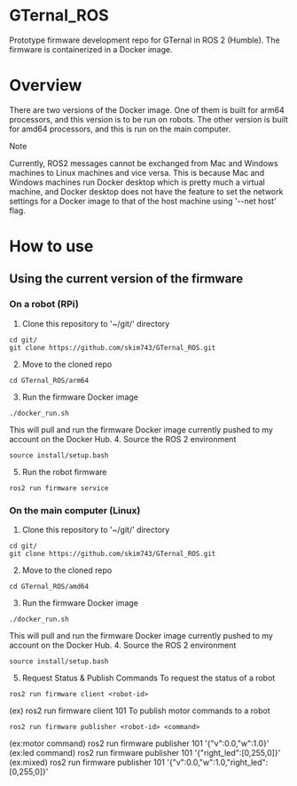 # GTernal_ROS
Prototype firmware development repo for GTernal in ROS 2 (Humble). The firmware is containerized in a Docker image.

# Overview
There are two versions of the Docker image. One of them is built for arm64 processors, and this version is to be run on robots. The other version is built for amd64 processors, and this is run on the main computer.

> [!NOTE]
> Currently, ROS2 messages cannot be exchanged from Mac and Windows machines to Linux machines and vice versa. This is because Mac and Windows machines run Docker desktop which is pretty much a virtual machine, and Docker desktop does not have the feature to set the network settings for a Docker image to that of the host machine using '--net host' flag.

# How to use
## Using the current version of the firmware
### On a robot (RPi)
1. Clone this repository to '~/git/' directory
```
cd git/
git clone https://github.com/skim743/GTernal_ROS.git
```
2. Move to the cloned repo 
```
cd GTernal_ROS/arm64
```
3. Run the firmware Docker image
```
./docker_run.sh
```
This will pull and run the firmware Docker image currently pushed to my account on the Docker Hub.
4. Source the ROS 2 environment
```
source install/setup.bash
```
5. Run the robot firmware
```
ros2 run firmware service
```

### On the main computer (Linux)
1. Clone this repository to '~/git/' directory
```
cd git/
git clone https://github.com/skim743/GTernal_ROS.git
```
2. Move to the cloned repo 
```
cd GTernal_ROS/amd64
```
3. Run the firmware Docker image
```
./docker_run.sh
```
This will pull and run the firmware Docker image currently pushed to my account on the Docker Hub.
4. Source the ROS 2 environment
```
source install/setup.bash
```
5. Request Status & Publish Commands
To request the status of a robot
```
ros2 run firmware client <robot-id>
```
(ex) ros2 run firmware client 101
To publish motor commands to a robot
```
ros2 run firmware publisher <robot-id> <command>
```
(ex:motor command) ros2 run firmware publisher 101 '{"v":0.0,"w":1.0}'
(ex:led command) ros2 run firmware publisher 101 '{"right_led":[0,255,0]}'
(ex:mixed) ros2 run firmware publisher 101 '{"v":0.0,"w":1.0,"right_led":[0,255,0]}'